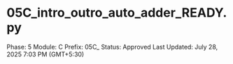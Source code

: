 # 05C_intro_outro_auto_adder_READY.py

Phase: 5
Module: C
Prefix: 05C_
Status: Approved
Last Updated: July 28, 2025 7:03 PM (GMT+5:30)